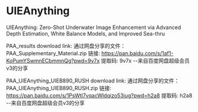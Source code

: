 # UIEAnything
UIEAnything: Zero-Shot Underwater Image Enhancement via Advanced Depth Estimation, White Balance Models, and Improved Sea-thru



PAA_results download link:
通过网盘分享的文件：PAA_Supplementary_Material.zip
链接: https://pan.baidu.com/s/1af1-KoPumYSwmnECbmmnQg?pwd=9v7x 提取码: 9v7x 
--来自百度网盘超级会员v3的分享

PAA_UIEAnything_UIEB890_RUSH download link:
通过网盘分享的文件：PAA_UIEAnything_UIEB890_RUSH.zip
链接: https://pan.baidu.com/s/1PsWtl7vqacWldqizo53iug?pwd=h2a8 提取码: h2a8 
--来自百度网盘超级会员v3的分享

